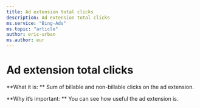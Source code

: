 ```yaml
---
title: Ad extension total clicks
description: Ad extension total clicks
ms.service: "Bing-Ads"
ms.topic: "article"
author: eric-urban
ms.author: eur
---
```


# Ad extension total clicks

**What it is: **    Sum of billable and non-billable clicks on the ad extension.

**Why it’s important: **    You can see how useful the ad extension is.


